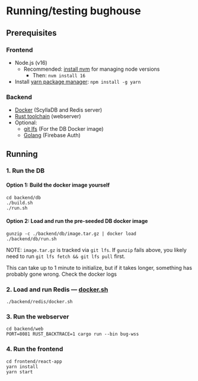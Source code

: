 # Running/testing bughouse

## Prerequisites
### Frontend
* Node.js (v16)
  * Recommended: [install nvm](https://github.com/nvm-sh/nvm#installing-and-updating) for managing node versions
    * Then: `nvm install 16`
* Install [yarn package manager](https://yarnpkg.com/): `npm install -g yarn`   
### Backend
* [Docker](https://docs.docker.com/get-docker/) (ScyllaDB and Redis server)
* [Rust toolchain](https://rustup.rs/) (webserver)
* Optional: 
  * [git lfs](https://git-lfs.github.com/) (For the DB Docker image)
  * [Golang](https://golang.org/doc/install) (Firebase Auth)

## Running
### 1. Run the DB

#### Option 1: Build the docker image yourself
```
cd backend/db
./build.sh
./run.sh
```

#### Option 2: Load and run the pre-seeded DB docker image
```
gunzip -c ./backend/db/image.tar.gz | docker load
./backend/db/run.sh
```
NOTE: `image.tar.gz` is tracked via `git lfs`.  If `gunzip` fails above, you likely need to run `git lfs fetch && git lfs pull` first.

This can take up to 1 minute to initialize, but if it takes longer, something has probably gone wrong.  Check the docker logs


### 2. Load and run Redis — [docker.sh](https://github.com/jrwats/bughouse.app/blob/main/backend/redis/docker.sh)
```
./backend/redis/docker.sh
```

### 3. Run the webserver
```
cd backend/web
PORT=8081 RUST_BACKTRACE=1 cargo run --bin bug-wss
```

### 4. Run the frontend
```
cd frontend/react-app
yarn install
yarn start
```
